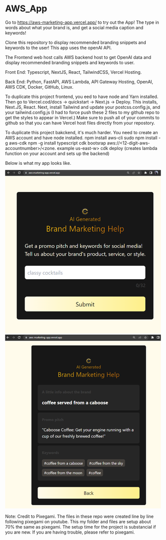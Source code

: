 # AWS_App

Go to https://aws-marketing-app.vercel.app/ to try out the App!
The type in words about what your brand is, and get a social media caption and keywords!

Clone this repository to display recommended branding snippets and keywords to the user!
This app uses the openAI API.

The Frontend web host calls AWS backend host to get OpenAI data and display recommended branding snippets and keywords to user.

Front End:
Typescript, NextJS, React, TailwindCSS, Vercel Hosting.

Back End:
Python, FastAPI, AWS Lambda, API Gateway Hosting, OpenAI, AWS CDK, Docker, GitHub, Linux.


To duplicate this project frontend, you eed to have node and Yarn installed.
Then go to Vercel.cod/docs -> quickstart -> Next.js -> Deploy.
This installs, Next.JS, React.
Next, install Tailwind and update your postcss.config.js, and your tailwind.config.js (I had to force push these 2 files to my github repo to get the styles to appear in Vercel.)
Make sure to push all of your commits to github so that you can have Vercel host files directly from your repostory.

To duplicate this project bakckend, it's much harder.
You need to create an AWS account and have node installed.
npm install aws-cli
sudo npm install -g aws-cdk
npm -g install typescript
cdk bootsrap aws://<12-digit-aws-accountnumber>/<zone. example us-east-w>
cdk deploy (creates lambda function on your account and sets up the backend)

Below is what my app looks like.

![alt text](https://github.com/RamonJOrtega/AWS_App/blob/main/AppPicture1.png)
![alt text](https://github.com/RamonJOrtega/AWS_App/blob/main/AppPicture2.png)

Note:
Credit to Pixegami.
The files in these repo were created line by line following pixegami on youtube.
This my folder and files are setup about 70% the same as pixegami.
The setup time for the project is substancial if you are new.
If you are having trouble, please refer to pixegami.
